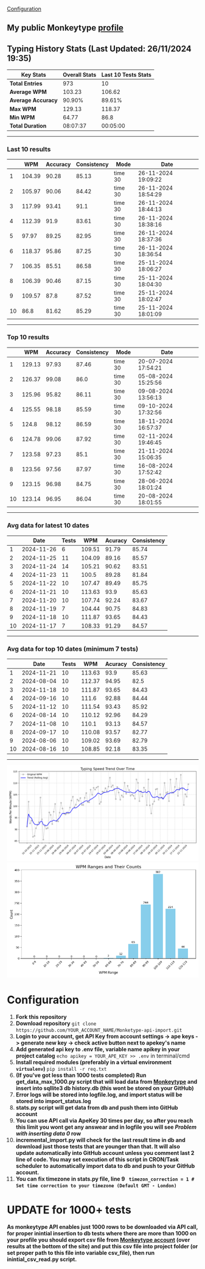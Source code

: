 
[Configuration](#configuration)
## My public Monkeytype [profile](https://monkeytype.com/profile/zp14)


        
## Typing History Stats (Last Updated: 26/11/2024 19:35)

| **Key Stats**               | **Overall Stats**       | **Last 10 Tests Stats**  |
|--------------------------|-------------------------|--------------------------|
| **Total Entries**        | 973           | 10                       |
| **Average WPM**          | 103.23           | 106.62    |
| **Average Accuracy**     | 90.90%          | 89.61%   |
| **Max WPM**              | 129.13               | 118.37        |
| **Min WPM**              | 64.77               | 86.8                        |
| **Total Duration**       | 08:07:37        | 00:05:00                        |


---

### Last 10 results

| | WPM | Accuracy | Consistency | Mode | Date |
| --- | --- | -------- | ----------- | ---- | --------- |
| 1 | 104.39 | 90.28 | 85.13 | time 30 | 26-11-2024 19:09:22 |
| 2 | 105.97 | 90.06 | 84.42 | time 30 | 26-11-2024 18:54:29 |
| 3 | 117.99 | 93.41 | 91.1 | time 30 | 26-11-2024 18:44:13 |
| 4 | 112.39 | 91.9 | 83.61 | time 30 | 26-11-2024 18:38:16 |
| 5 | 97.97 | 89.25 | 82.95 | time 30 | 26-11-2024 18:37:36 |
| 6 | 118.37 | 95.86 | 87.25 | time 30 | 26-11-2024 18:36:54 |
| 7 | 106.35 | 85.51 | 86.58 | time 30 | 25-11-2024 18:06:27 |
| 8 | 106.39 | 90.46 | 87.15 | time 30 | 25-11-2024 18:04:30 |
| 9 | 109.57 | 87.8 | 87.52 | time 30 | 25-11-2024 18:02:47 |
| 10 | 86.8 | 81.62 | 85.29 | time 30 | 25-11-2024 18:01:09 |


 --- 

### Top 10 results

| | WPM | Accuracy | Consistency | Mode | Date |
| --- | --- | -------- | ----------- | ---- | --------- |
| 1 | 129.13 | 97.93 | 87.46 | time 30 | 20-07-2024 17:54:21 |
| 2 | 126.37 | 99.08 | 86.0 | time 30 | 05-08-2024 15:25:56 |
| 3 | 125.96 | 95.82 | 86.11 | time 30 | 09-08-2024 13:56:13 |
| 4 | 125.55 | 98.18 | 85.59 | time 30 | 09-10-2024 17:32:56 |
| 5 | 124.8 | 98.12 | 86.59 | time 30 | 18-11-2024 16:57:37 |
| 6 | 124.78 | 99.06 | 87.92 | time 30 | 02-11-2024 19:46:45 |
| 7 | 123.58 | 97.23 | 85.1 | time 30 | 21-11-2024 15:06:35 |
| 8 | 123.56 | 97.56 | 87.97 | time 30 | 16-08-2024 17:52:42 |
| 9 | 123.15 | 96.98 | 84.75 | time 30 | 28-06-2024 18:01:24 |
| 10 | 123.14 | 96.95 | 86.04 | time 30 | 20-08-2024 18:01:55 |


 --- 

### Avg data for latest 10 dates

| | Date | Tests | WPM | Acuracy | Consistency |
| --- | --- | -------- | ----------- | ---- | --------- |
| 1 | 2024-11-26 | 6 | 109.51 | 91.79 | 85.74 |
| 2 | 2024-11-25 | 11 | 104.09 | 89.16 | 85.57 |
| 3 | 2024-11-24 | 14 | 105.21 | 90.62 | 83.51 |
| 4 | 2024-11-23 | 11 | 100.5 | 89.28 | 81.84 |
| 5 | 2024-11-22 | 10 | 107.47 | 89.49 | 85.75 |
| 6 | 2024-11-21 | 10 | 113.63 | 93.9 | 85.63 |
| 7 | 2024-11-20 | 10 | 107.74 | 92.24 | 83.67 |
| 8 | 2024-11-19 | 7 | 104.44 | 90.75 | 84.83 |
| 9 | 2024-11-18 | 10 | 111.87 | 93.65 | 84.43 |
| 10 | 2024-11-17 | 7 | 108.33 | 91.29 | 84.57 |


 --- 

### Avg data for top 10 dates (minimum 7 tests)

| | Date | Tests | WPM | Acuracy | Consistency |
| --- | --- | -------- | ----------- | ---- | --------- |
| 1 | 2024-11-21 | 10 | 113.63 | 93.9 | 85.63 |
| 2 | 2024-08-04 | 10 | 112.37 | 94.95 | 82.5 |
| 3 | 2024-11-18 | 10 | 111.87 | 93.65 | 84.43 |
| 4 | 2024-09-16 | 10 | 111.6 | 92.88 | 84.44 |
| 5 | 2024-11-12 | 10 | 111.54 | 93.43 | 85.92 |
| 6 | 2024-08-14 | 10 | 110.12 | 92.96 | 84.29 |
| 7 | 2024-11-08 | 10 | 110.1 | 93.13 | 84.57 |
| 8 | 2024-09-17 | 10 | 110.08 | 93.57 | 82.77 |
| 9 | 2024-08-06 | 10 | 109.02 | 93.69 | 82.79 |
| 10 | 2024-08-16 | 10 | 108.85 | 92.18 | 83.35 |


 --- 


        
![speed trend](typing_speed_trend.png)
![counted chart](count_tests.png)
# Configuration
1. **Fork this repository** 
2. **Download repository** `git clone https://github.com/YOUR_ACCOUNT_NAME/Monketype-api-import.git`
3. **Login to your account, get API Key from account settings -> ape keys -> generate new key -> check active button next to apekey's name**
4. **Add generated api key to .env file, variable name apikey in your project catalog**  `echo apikey = YOUR_APE_KEY >> .env` in terminal/cmd
5. **Install required modules (preferably in a virtual environment `virtualenv`)** `pip install -r req.txt`
6. **(If you've got less than 1000 tests completed) Run get_data_max_1000.py script that will load data from [Monkeytype](https://monkeytype.com/) and insert into sqllite3 db history.db (this wont be stored on your GitHub)**
7. **Error logs will be stored into logfile.log, and import status will be stored into import_status.log**
8. **stats.py script will get data from db and push them into GitHub account**
9. **You can use API call via ApeKey 30 times per day, so after you reach this limit you wont get any answear and in logfile you will see *Problem with inserting data 0* row**
10. **incremental_import.py will check for the last result time in db and download just those tests that are younger than that. It will also update automatically into GitHub account unless you comment last 2 line of code. You may set execution of this script in CRON/Task scheduler to automatically import data to db and push to your GitHub account.**
11. **You can fix timezone in stats.py file, line 9 ` timezon_correction = 1 # Set time correction to your timezone (Default GMT - London)`**
# UPDATE for 1000+ tests
    
**As monkeytype API enables just 1000 rows to be downloaded via API call, for proper inintial insertion to db tests where there are more than 1000 on your profile
you should export csv file from [Monkeytype account](https://monkeytype.com/account) (over results at the bottom of the site)
and put this csv file into project folder (or set proper path to this file into variable csv_file), then run inintial_csv_read.py script.**
    